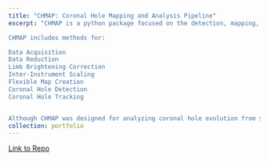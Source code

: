 ```yaml
---
title: "CHMAP: Coronal Hole Mapping and Analysis Pipeline"
excerpt: "CHMAP is a python package focused on the detection, mapping, tracking, and general analysis of coronal holes in the solar corona.

CHMAP includes methods for:

Data Acquisition
Data Reduction
Limb Brightening Correction
Inter-Instrument Scaling
Flexible Map Creation
Coronal Hole Detection
Coronal Hole Tracking


Although CHMAP was designed for analyzing coronal hole evolution from seconds to years, many of the database, image processing, and mapping procedures are relevant a broad range of solar features and scientific analysis."
collection: portfolio
---
```

[Link to Repo](https://github.com/predsci/CHMAP)